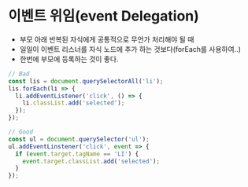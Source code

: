 # 이벤트 위임(event Delegation)

- 부모 아래 반복된 자식에게 공통적으로 무언가 처리해야 될 때
- 일일이 이벤트 리스너를 자식 노드에 추가 하는 것보다(forEach를 사용하여..)
- 한번에 부모에 등록하는 것이 좋다.

```javascript
// Bad
const lis = document.querySelectorAll('li');
lis.forEach(li => {
  li.addEventListener('click', () => {
    li.classList.add('selected');
  });
});

// Good
const ul = document.querySelector('ul');
ul.addEventLinstener('click', event => {
  if (event.target.tagName == 'LI') {
    event.target.classList.add('selected');
  }
});
```

